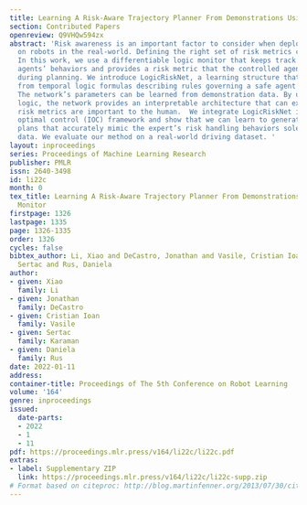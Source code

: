 ```yaml
---
title: Learning A Risk-Aware Trajectory Planner From Demonstrations Using Logic Monitor
section: Contributed Papers
openreview: Q9VHQw594zx
abstract: 'Risk awareness is an important factor to consider when deploying policies
  on robots in the real-world. Defining the right set of risk metrics can be difficult.
  In this work, we use a differentiable logic monitor that keeps track of the environmental
  agents’ behaviors and provides a risk metric that the controlled agent can incorporate
  during planning. We introduce LogicRiskNet, a learning structure that can be constructed
  from temporal logic formulas describing rules governing a safe agent’s behaviors.
  The network’s parameters can be learned from demonstration data. By using temporal
  logic, the network provides an interpretable architecture that can explain what
  risk metrics are important to the human.  We integrate LogicRiskNet in an inverse
  optimal control (IOC) framework and show that we can learn to generate trajectory
  plans that accurately mimic the expert’s risk handling behaviors solely from demonstration
  data. We evaluate our method on a real-world driving dataset. '
layout: inproceedings
series: Proceedings of Machine Learning Research
publisher: PMLR
issn: 2640-3498
id: li22c
month: 0
tex_title: Learning A Risk-Aware Trajectory Planner From Demonstrations Using Logic
  Monitor
firstpage: 1326
lastpage: 1335
page: 1326-1335
order: 1326
cycles: false
bibtex_author: Li, Xiao and DeCastro, Jonathan and Vasile, Cristian Ioan and Karaman,
  Sertac and Rus, Daniela
author:
- given: Xiao
  family: Li
- given: Jonathan
  family: DeCastro
- given: Cristian Ioan
  family: Vasile
- given: Sertac
  family: Karaman
- given: Daniela
  family: Rus
date: 2022-01-11
address:
container-title: Proceedings of The 5th Conference on Robot Learning
volume: '164'
genre: inproceedings
issued:
  date-parts:
  - 2022
  - 1
  - 11
pdf: https://proceedings.mlr.press/v164/li22c/li22c.pdf
extras:
- label: Supplementary ZIP
  link: https://proceedings.mlr.press/v164/li22c/li22c-supp.zip
# Format based on citeproc: http://blog.martinfenner.org/2013/07/30/citeproc-yaml-for-bibliographies/
---
```

